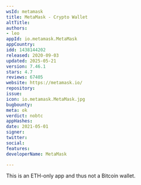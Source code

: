 ```yaml
---
wsId: metamask
title: MetaMask - Crypto Wallet
altTitle: 
authors:
- leo
appId: io.metamask.MetaMask
appCountry: 
idd: 1438144202
released: 2020-09-03
updated: 2025-05-21
version: 7.46.1
stars: 4.7
reviews: 67405
website: https://metamask.io/
repository: 
issue: 
icon: io.metamask.MetaMask.jpg
bugbounty: 
meta: ok
verdict: nobtc
appHashes: 
date: 2021-05-01
signer: 
twitter: 
social: 
features: 
developerName: MetaMask

---
```


This is an ETH-only app and thus not a Bitcoin wallet.
